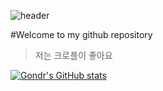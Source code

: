 ![header](https://capsule-render.vercel.app/api?type=Waving&color=4e63d6&height=200&section=header&text=I_like_crople&fontSize=50&animation=fadeIn&fontColor=DDDDDD)

#Welcome to my github repository

>저는 크로플이 좋아요

[![Gondr's GitHub stats](https://github-readme-stats.vercel.app/api?username=jiwon0612)](https://github.com/anuraghazra/github-readme-stats)